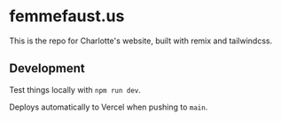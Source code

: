 # femmefaust.us

This is the repo for Charlotte's website, built with remix and tailwindcss.

## Development

Test things locally with `npm run dev`.

Deploys automatically to Vercel when pushing to `main`.
